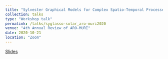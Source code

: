 ```yaml
---
title: "Sylvester Graphical Models for Complex Spatio-Temporal Processes"
collection: talks
type: "Workshop talk"
permalink: /talks/syglasso-solar_aro-muri2020
venue: "4th Annual Review of ARO-MURI"
date: 2020-10-21
location: "Zoom"
---
```


[Slides](https://ywa136.github.io/files/syglasso_aro_muri_review_10_21.pdf)
